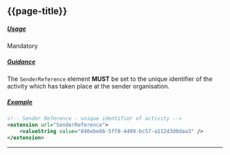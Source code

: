 ## {{page-title}}

<h5><ins>Usage</ins></h5>

<span class="mro-circle mandatory" title="Mandatory"></span> Mandatory


<h5><ins>Guidance</ins></h5>

The `SenderReference` element **MUST** be set to the unique identifier of the activity which has taken place at the sender organisation.

<h5><ins>Example</ins></h5>

```xml
<!-- Sender Reference - unique identifier of activity -->
<extension url="SenderReference">
    <valueString value="846ebe66-5ff8-4499-bc57-a112d3d0daa3" />
</extension>
```

---